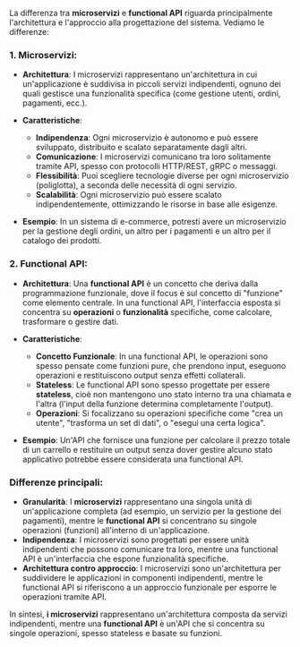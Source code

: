 La differenza tra **microservizi** e **functional API** riguarda principalmente l'architettura e l'approccio alla progettazione del sistema. Vediamo le differenze:

### 1. **Microservizi**:
- **Architettura**: I microservizi rappresentano un'architettura in cui un'applicazione è suddivisa in piccoli servizi indipendenti, ognuno dei quali gestisce una funzionalità specifica (come gestione utenti, ordini, pagamenti, ecc.).
- **Caratteristiche**:
  - **Indipendenza**: Ogni microservizio è autonomo e può essere sviluppato, distribuito e scalato separatamente dagli altri.
  - **Comunicazione**: I microservizi comunicano tra loro solitamente tramite API, spesso con protocolli HTTP/REST, gRPC o messaggi.
  - **Flessibilità**: Puoi scegliere tecnologie diverse per ogni microservizio (poliglotta), a seconda delle necessità di ogni servizio.
  - **Scalabilità**: Ogni microservizio può essere scalato indipendentemente, ottimizzando le risorse in base alle esigenze.

- **Esempio**: In un sistema di e-commerce, potresti avere un microservizio per la gestione degli ordini, un altro per i pagamenti e un altro per il catalogo dei prodotti.

### 2. **Functional API**:
- **Architettura**: Una **functional API** è un concetto che deriva dalla programmazione funzionale, dove il focus è sul concetto di "funzione" come elemento centrale. In una functional API, l'interfaccia esposta si concentra su **operazioni** o **funzionalità** specifiche, come calcolare, trasformare o gestire dati.
- **Caratteristiche**:
  - **Concetto Funzionale**: In una functional API, le operazioni sono spesso pensate come funzioni pure, che prendono input, eseguono operazioni e restituiscono output senza effetti collaterali.
  - **Stateless**: Le functional API sono spesso progettate per essere **stateless**, cioè non mantengono uno stato interno tra una chiamata e l'altra (l'input della funzione determina completamente l'output).
  - **Operazioni**: Si focalizzano su operazioni specifiche come "crea un utente", "trasforma un set di dati", o "esegui una certa logica".

- **Esempio**: Un'API che fornisce una funzione per calcolare il prezzo totale di un carrello e restituire un output senza dover gestire alcuno stato applicativo potrebbe essere considerata una functional API.

### Differenze principali:
- **Granularità**: I **microservizi** rappresentano una singola unità di un'applicazione completa (ad esempio, un servizio per la gestione dei pagamenti), mentre le **functional API** si concentrano su singole operazioni (funzioni) all'interno di un'applicazione.
- **Indipendenza**: I microservizi sono progettati per essere unità indipendenti che possono comunicare tra loro, mentre una functional API è un'interfaccia che espone funzionalità specifiche.
- **Architettura contro approccio**: I microservizi sono un'architettura per suddividere le applicazioni in componenti indipendenti, mentre le functional API si riferiscono a un approccio funzionale per esporre le operazioni tramite API.

In sintesi, **i microservizi** rappresentano un'architettura composta da servizi indipendenti, mentre una **functional API** è un'API che si concentra su singole operazioni, spesso stateless e basate su funzioni.